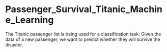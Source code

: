 # Passenger_Survival_Titanic_Machine_Learning

The Titanic passenger list is being used for a classification task: Given the data of a new passenger, we want to predict whether they will survive the disaster.
